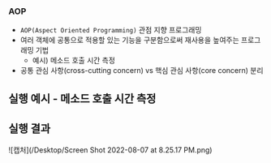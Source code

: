 ### AOP
* `AOP(Aspect Oriented Programming)` 관점 지향 프로그래밍
* 여러 객체에 공통으로 적용할 있는 기능을 구분함으로써 재사용을 높여주는 프로그래밍 기법
  * 예시) 메소드 호출 시간 측정
* 공통 관심 사항(cross-cutting concern) vs 핵심 관심 사항(core concern) 분리


## 실행 예시 - 메소드 호출 시간 측정

## 실행 결과
![캡처](/Desktop/Screen Shot 2022-08-07 at 8.25.17 PM.png)
